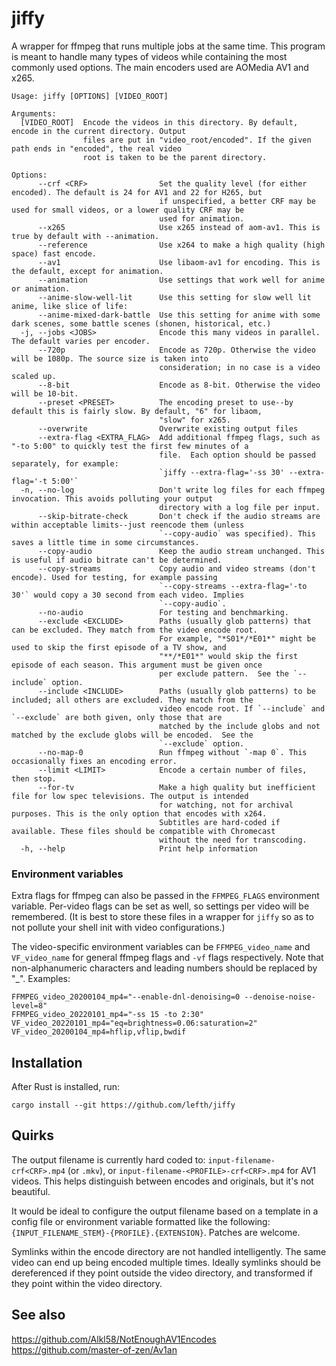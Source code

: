 # jiffy

<!-- [![Build Status](https://travis-ci.com/lefth/jiffy.svg?branch=master)](https://travis-ci.com/lefth/jiffy) -->

A wrapper for ffmpeg that runs multiple jobs at the same time. This program is meant to handle many types
of videos while containing the most commonly used options. The main encoders used are AOMedia AV1 and x265.

```
Usage: jiffy [OPTIONS] [VIDEO_ROOT]

Arguments:
  [VIDEO_ROOT]  Encode the videos in this directory. By default, encode in the current directory. Output
                files are put in "video_root/encoded". If the given path ends in "encoded", the real video
                root is taken to be the parent directory.

Options:
      --crf <CRF>                Set the quality level (for either encoded). The default is 24 for AV1 and 22 for H265, but
                                 if unspecified, a better CRF may be used for small videos, or a lower quality CRF may be
                                 used for animation.
      --x265                     Use x265 instead of aom-av1. This is true by default with --animation.
      --reference                Use x264 to make a high quality (high space) fast encode.
      --av1                      Use libaom-av1 for encoding. This is the default, except for animation.
      --animation                Use settings that work well for anime or animation.
      --anime-slow-well-lit      Use this setting for slow well lit anime, like slice of life:
      --anime-mixed-dark-battle  Use this setting for anime with some dark scenes, some battle scenes (shonen, historical, etc.)
  -j, --jobs <JOBS>              Encode this many videos in parallel. The default varies per encoder.
      --720p                     Encode as 720p. Otherwise the video will be 1080p. The source size is taken into
                                 consideration; in no case is a video scaled up.
      --8-bit                    Encode as 8-bit. Otherwise the video will be 10-bit.
      --preset <PRESET>          The encoding preset to use--by default this is fairly slow. By default, "6" for libaom,
                                 "slow" for x265.
      --overwrite                Overwrite existing output files
      --extra-flag <EXTRA_FLAG>  Add additional ffmpeg flags, such as "-to 5:00" to quickly test the first few minutes of a
                                 file.  Each option should be passed separately, for example:
                                 `jiffy --extra-flag='-ss 30' --extra-flag='-t 5:00'`
  -n, --no-log                   Don't write log files for each ffmpeg invocation. This avoids polluting your output
                                 directory with a log file per input.
      --skip-bitrate-check       Don't check if the audio streams are within acceptable limits--just reencode them (unless
                                 `--copy-audio` was specified). This saves a little time in some circumstances.
      --copy-audio               Keep the audio stream unchanged. This is useful if audio bitrate can't be determined.
      --copy-streams             Copy audio and video streams (don't encode). Used for testing, for example passing
                                 `--copy-streams --extra-flag='-to 30'` would copy a 30 second from each video. Implies
                                 `--copy-audio`.
      --no-audio                 For testing and benchmarking.
      --exclude <EXCLUDE>        Paths (usually glob patterns) that can be excluded. They match from the video encode root.
                                 For example, "*S01*/*E01*" might be used to skip the first episode of a TV show, and
                                 "**/*E01*" would skip the first episode of each season. This argument must be given once
                                 per exclude pattern.  See the `--include` option.
      --include <INCLUDE>        Paths (usually glob patterns) to be included; all others are excluded. They match from the
                                 video encode root. If `--include` and `--exclude` are both given, only those that are
                                 matched by the include globs and not matched by the exclude globs will be encoded.  See the
                                 `--exclude` option.
      --no-map-0                 Run ffmpeg without `-map 0`. This occasionally fixes an encoding error.
      --limit <LIMIT>            Encode a certain number of files, then stop.
      --for-tv                   Make a high quality but inefficient file for low spec televisions. The output is intended
                                 for watching, not for archival purposes. This is the only option that encodes with x264.
                                 Subtitles are hard-coded if available. These files should be compatible with Chromecast
                                 without the need for transcoding.
  -h, --help                     Print help information
```

### Environment variables

Extra flags for ffmpeg can also be passed in the `FFMPEG_FLAGS` environment variable.
Per-video flags can be set as well, so settings per video will be remembered. (It is
best to store these files in a wrapper for `jiffy` so as to not pollute your
shell init with video configurations.)

The video-specific environment variables can be `FFMPEG_video_name` and `VF_video_name` for general ffmpeg
flags and `-vf` flags respectively.
Note that non-alphanumeric characters and leading numbers should be replaced by "_". Examples:

```
FFMPEG_video_20200104_mp4="--enable-dnl-denoising=0 --denoise-noise-level=8"
FFMPEG_video_20220101_mp4="-ss 15 -to 2:30" VF_video_20220101_mp4="eq=brightness=0.06:saturation=2"
VF_video_20200104_mp4=hflip,vflip,bwdif
```

## Installation

After Rust is installed, run:

`cargo install --git https://github.com/lefth/jiffy`

## Quirks

The output filename is currently hard coded to: `input-filename-crf<CRF>.mp4`
(or `.mkv`), or `input-filename-<PROFILE>-crf<CRF>.mp4` for AV1 videos. This
helps distinguish between encodes and originals, but it's not beautiful.

It would be ideal to configure the output filename based on a template in a
config file or environment variable formatted like the following:
`{INPUT_FILENAME_STEM}-{PROFILE}.{EXTENSION}`. Patches are welcome.

Symlinks within the encode directory are not handled intelligently. The same
video can end up being encoded multiple times. Ideally symlinks should be
dereferenced if they point outside the video directory, and transformed
if they point within the video directory.

## See also

https://github.com/Alkl58/NotEnoughAV1Encodes
https://github.com/master-of-zen/Av1an
